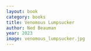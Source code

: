 ```yaml
---
layout: book
category: books
title: Venomous Lumpsucker
author: Ned Beauman
year: 2023
image: venomous_lumpsucker.jpg
---
```

